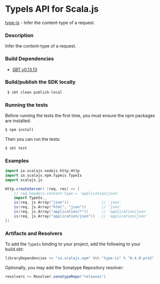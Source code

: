 TypeIs API for Scala.js
================================
[type-is](https://www.npmjs.com/package/type-is) - Infer the content-type of a request.

### Description

Infer the content-type of a request.

### Build Dependencies

* [SBT v0.13.13](http://www.scala-sbt.org/download.html)

### Build/publish the SDK locally

```bash
 $ sbt clean publish-local
```

### Running the tests

Before running the tests the first time, you must ensure the npm packages are installed:

```bash
$ npm install
```

Then you can run the tests:

```bash
$ sbt test
```

### Examples

```scala
import io.scalajs.nodejs.http.Http
import io.scalajs.npm.typeis.TypeIs
import scalajs.js

Http.createServer( (req, res) => {
    // req.headers.content-type = 'application/json' 
    import TypeIs._
    is(req, js.Array("json"))               // 'json'
    is(req, js.Array("html", "json"))       // 'json'
    is(req, js.Array("application/*"))      // 'application/json'
    is(req, js.Array("application/json"))   // 'application/json'
})
```

### Artifacts and Resolvers

To add the `TypeIs` binding to your project, add the following to your build.sbt:  

```sbt
libraryDependencies += "io.scalajs.npm" %%% "type-is" % "0.4.0-pre2"
```

Optionally, you may add the Sonatype Repository resolver:

```sbt   
resolvers += Resolver.sonatypeRepo("releases") 
```